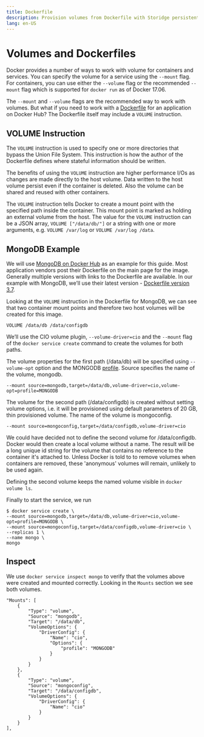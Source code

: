 ```yaml
---
title: Dockerfile
description: Provision volumes from Dockerfile with Storidge persistent storage
lang: en-US
---
```


# Volumes and Dockerfiles

Docker provides a number of ways to work with volume for containers and services. You can specify the volume for a service using the `--mount` flag. For containers, you can use either the `--volume` flag or the recommended `--mount` flag which is supported for `docker run` as of Docker 17.06.

The `--mount` and `--volume` flags are the recommended way to work with volumes. But what if you need to work with a [Dockerfile](https://docs.docker.com/engine/reference/builder/#usage) for an application on Docker Hub? The Dockerfile itself may include a `VOLUME` instruction.

## VOLUME Instruction

The `VOLUME` instruction is used to specify one or more directories that bypass the Union File System. This instruction is how the author of the Dockerfile defines where stateful information should be written.

The benefits of using the `VOLUME` instruction are higher performance I/Os as changes are made directly to the host volume. Data written to the host volume persist even if the container is deleted. Also the volume can be shared and reused with other containers.

The `VOLUME` instruction tells Docker to create a mount point with the specified path inside the container. This mount point is marked as holding an external volume from the host. The value for the `VOLUME` instruction can be a JSON array, `VOLUME ["/data/db/"]` or a string with one or more arguments, e.g. `VOLUME /var/log` or `VOLUME /var/log /data`.

## **MongoDB Example**

We will use [MongoDB on Docker Hub](https://hub.docker.com/_/mongo/) as an example for this guide. Most application vendors post their Dockerfile on the main page for the image. Generally multiple versions with links to the Dockerfile are available. In our example with MongoDB, we’ll use their latest version - [Dockerfile version 3.7](https://github.com/docker-library/mongo/blob/5ad7b10217359104c1870d2d79bcb6498bf76b70/3.7/Dockerfile).

Looking at the `VOLUME` instruction in the Dockerfile for MongoDB, we can see that two container mount points and therefore two host volumes will be created for this image.

```
VOLUME /data/db /data/configdb
```

We’ll use the CIO volume plugin, `--volume-driver=cio` and the `--mount` flag of the `docker service create` command to create the volumes for both paths.

The volume properties for the first path (/data/db) will be specified using `--volume-opt` option and the MONGODB [profile](http://storidge.com/docs/profiles/). Source specifies the name of the volume, mongodb.

```
--mount source=mongodb,target=/data/db,volume-driver=cio,volume-opt=profile=MONGODB
```

The volume for the second path (/data/configdb) is created without setting volume options, i.e. it will be provisioned using default parameters of 20 GB, thin provisioned volume. The name of the volume is mongoconfig.

```
--mount source=mongoconfig,target=/data/configdb,volume-driver=cio
```

We could have decided not to define the second volume for /data/configdb. Docker would then create a local volume without a name. The result will be a long unique id string for the volume that contains no reference to the container it's attached to. Unless Docker is told to to remove volumes when containers are removed, these 'anonymous' volumes will remain, unlikely to be used again.

Defining the second volume keeps the named volume visible in `docker volume ls`.

Finally to start the service, we run

```
$ docker service create \
--mount source=mongodb,target=/data/db,volume-driver=cio,volume-opt=profile=MONGODB \
--mount source=mongoconfig,target=/data/configdb,volume-driver=cio \
--replicas 1 \
--name mongo \
mongo
```

## Inspect

We use `docker service inspect mongo` to verify that the volumes above were created and mounted correctly. Looking in the `Mounts` section we see both volumes.

```
"Mounts": [
    {
        "Type": "volume",
        "Source": "mongodb",
        "Target": "/data/db",
        "VolumeOptions": {
            "DriverConfig": {
                "Name": "cio",
                "Options": {
                    "profile": "MONGODB"
                }
            }
        }
    },
    {
        "Type": "volume",
        "Source": "mongoconfig",
        "Target": "/data/configdb",
        "VolumeOptions": {
            "DriverConfig": {
                "Name": "cio"
            }
        }
    }
],
```
